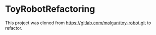 # ToyRobotRefactoring

This project was cloned from https://gitlab.com/molgun/toy-robot.git to refactor.

